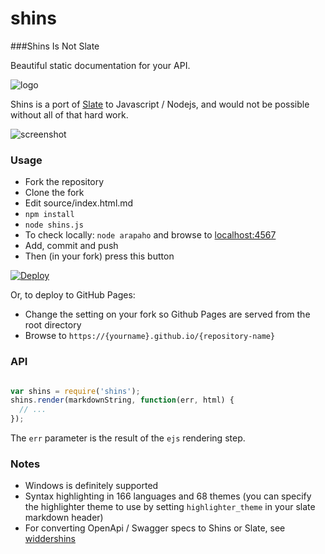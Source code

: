 # shins
###Shins Is Not Slate

Beautiful static documentation for your API.

![logo](http://mermade.github.io/shins/logo.jpg)

Shins is a port of [Slate](https://github.com/lord/slate) to Javascript / Nodejs, and would
not be possible without all of that hard work.

![screenshot](http://mermade.github.io/shins/screenshot.jpg)

### Usage

* Fork the repository
* Clone the fork
* Edit source/index.html.md
* `npm install`
* `node shins.js`
* To check locally: `node arapaho` and browse to [localhost:4567](http://localhost:4567)
* Add, commit and push
* Then (in your fork) press this button

[![Deploy](https://www.herokucdn.com/deploy/button.svg)](https://heroku.com/deploy)

Or, to deploy to GitHub Pages:

* Change the setting on your fork so Github Pages are served from the root directory
* Browse to `https://{yourname}.github.io/{repository-name}`

### API

````javascript

var shins = require('shins');
shins.render(markdownString, function(err, html) {
  // ...
});
````

The `err` parameter is the result of the `ejs` rendering step.

### Notes

* Windows is definitely supported
* Syntax highlighting in 166 languages and 68 themes (you can specify the highlighter theme to use by setting `highlighter_theme` in your slate markdown header)
* For converting OpenApi / Swagger specs to Shins or Slate, see [widdershins](http://github.com/mermade/widdershins)
